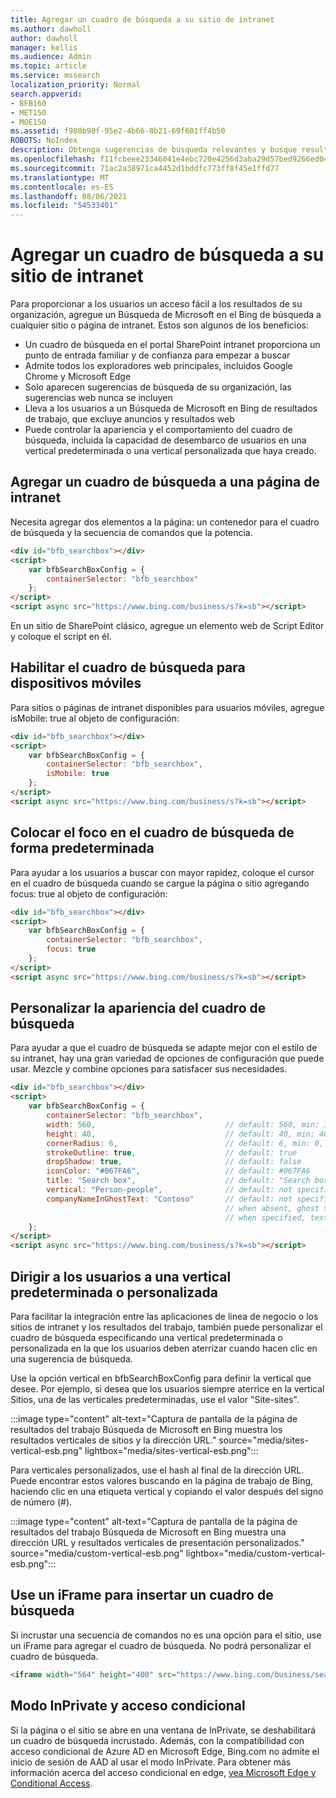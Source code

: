 ```yaml
---
title: Agregar un cuadro de búsqueda a su sitio de intranet
ms.author: dawholl
author: dawholl
manager: kellis
ms.audience: Admin
ms.topic: article
ms.service: mssearch
localization_priority: Normal
search.appverid:
- BFB160
- MET150
- MOE150
ms.assetid: f980b90f-95e2-4b66-8b21-69f601ff4b50
ROBOTS: NoIndex
description: Obtenga sugerencias de búsqueda relevantes y busque resultados de trabajo más rápido agregando un cuadro de Búsqueda de Microsoft de búsqueda a su sitio o página de intranet.
ms.openlocfilehash: f11fcbeee23346041e4ebc720e4256d3aba29d57bed9266ed04bb02ee31c2ada
ms.sourcegitcommit: 71ac2a38971ca4452d1bddfc773ff8f45e1ffd77
ms.translationtype: MT
ms.contentlocale: es-ES
ms.lasthandoff: 08/06/2021
ms.locfileid: "54533401"
---
```

# <a name="add-a-search-box-to-your-intranet-site"></a>Agregar un cuadro de búsqueda a su sitio de intranet

Para proporcionar a los usuarios un acceso fácil a los resultados de su organización, agregue un Búsqueda de Microsoft en el Bing de búsqueda a cualquier sitio o página de intranet. Estos son algunos de los beneficios:

- Un cuadro de búsqueda en el portal SharePoint intranet proporciona un punto de entrada familiar y de confianza para empezar a buscar
- Admite todos los exploradores web principales, incluidos Google Chrome y Microsoft Edge
- Solo aparecen sugerencias de búsqueda de su organización, las sugerencias web nunca se incluyen
- Lleva a los usuarios a un Búsqueda de Microsoft en Bing de resultados de trabajo, que excluye anuncios y resultados web
- Puede controlar la apariencia y el comportamiento del cuadro de búsqueda, incluida la capacidad de desembarco de usuarios en una vertical predeterminada o una vertical personalizada que haya creado.
  
## <a name="add-a-search-box-to-an-intranet-page"></a>Agregar un cuadro de búsqueda a una página de intranet

Necesita agregar dos elementos a la página: un contenedor para el cuadro de búsqueda y la secuencia de comandos que la potencia.
  
```html
<div id="bfb_searchbox"></div>
<script>
    var bfbSearchBoxConfig = {
        containerSelector: "bfb_searchbox"
    };
</script>
<script async src="https://www.bing.com/business/s?k=sb"></script>
```

En un sitio de SharePoint clásico, agregue un elemento web de Script Editor y coloque el script en él.
  
## <a name="enable-the-search-box-for-mobile"></a>Habilitar el cuadro de búsqueda para dispositivos móviles

Para sitios o páginas de intranet disponibles para usuarios móviles, agregue isMobile: true al objeto de configuración:
  
```html
<div id="bfb_searchbox"></div>
<script>
    var bfbSearchBoxConfig = {
        containerSelector: "bfb_searchbox", 
        isMobile: true
    };
</script>
<script async src="https://www.bing.com/business/s?k=sb"></script>
```

## <a name="put-focus-on-the-search-box-by-default"></a>Colocar el foco en el cuadro de búsqueda de forma predeterminada

Para ayudar a los usuarios a buscar con mayor rapidez, coloque el cursor en el cuadro de búsqueda cuando se cargue la página o sitio agregando focus: true al objeto de configuración:
  
```html
<div id="bfb_searchbox"></div>
<script>
    var bfbSearchBoxConfig = {
        containerSelector: "bfb_searchbox",
        focus: true
    };
</script>
<script async src="https://www.bing.com/business/s?k=sb"></script>
```

## <a name="customize-the-appearance-of-the-search-box"></a>Personalizar la apariencia del cuadro de búsqueda 

Para ayudar a que el cuadro de búsqueda se adapte mejor con el estilo de su intranet, hay una gran variedad de opciones de configuración que puede usar. Mezcle y combine opciones para satisfacer sus necesidades.

```html
<div id="bfb_searchbox"></div>
<script>
    var bfbSearchBoxConfig = {
        containerSelector: "bfb_searchbox",
        width: 560,                             // default: 560, min: 360, max: 650
        height: 40,                             // default: 40, min: 40, max: 72
        cornerRadius: 6,                        // default: 6, min: 0, max: 25                                   
        strokeOutline: true,                    // default: true
        dropShadow: true,                       // default: false
        iconColor: "#067FA6",                   // default: #067FA6
        title: "Search box",                    // default: "Search box"
        vertical: "Person-people",              // default: not specified, search box directs to the All vertical on the WORK results page
        companyNameInGhostText: "Contoso"       // default: not specified
                                                // when absent, ghost text will be "Search work"
                                                // when specified, text will be "Search <companyNameInGhostText>"
    };
</script>
<script async src="https://www.bing.com/business/s?k=sb"></script>
```

## <a name="direct-users-to-a-default-or-custom-vertical"></a>Dirigir a los usuarios a una vertical predeterminada o personalizada

Para facilitar la integración entre las aplicaciones de línea de negocio o los sitios de intranet y los resultados del trabajo, también puede personalizar el cuadro de búsqueda especificando una vertical predeterminada o personalizada en la que los usuarios deben aterrizar cuando hacen clic en una sugerencia de búsqueda.

Use la opción vertical en bfbSearchBoxConfig para definir la vertical que desee. Por ejemplo, si desea que los usuarios siempre aterrice en la vertical Sitios, una de las verticales predeterminadas, use el valor "Site-sites".

:::image type="content" alt-text="Captura de pantalla de la página de resultados del trabajo Búsqueda de Microsoft en Bing muestra los resultados verticales de sitios y la dirección URL." source="media/sites-vertical-esb.png" lightbox="media/sites-vertical-esb.png":::

Para verticales personalizados, use el hash al final de la dirección URL. Puede encontrar estos valores buscando en la página de trabajo de Bing, haciendo clic en una etiqueta vertical y copiando el valor después del signo de número (#).

:::image type="content" alt-text="Captura de pantalla de la página de resultados del trabajo Búsqueda de Microsoft en Bing muestra una dirección URL y resultados verticales de presentación personalizados." source="media/custom-vertical-esb.png" lightbox="media/custom-vertical-esb.png":::

## <a name="use-an-iframe-to-embed-a-search-box"></a>Use un iFrame para insertar un cuadro de búsqueda

Si incrustar una secuencia de comandos no es una opción para el sitio, use un iFrame para agregar el cuadro de búsqueda. No podrá personalizar el cuadro de búsqueda.
  
```html
<iframe width="564" height="400" src="https://www.bing.com/business/searchbox"></iframe>
```

## <a name="inprivate-mode-and-conditional-access"></a>Modo InPrivate y acceso condicional

Si la página o el sitio se abre en una ventana de InPrivate, se deshabilitará un cuadro de búsqueda incrustado. Además, con la compatibilidad con acceso condicional de Azure AD en Microsoft Edge, Bing.com no admite el inicio de sesión de AAD al usar el modo InPrivate. Para obtener más información acerca del acceso condicional en edge, [vea Microsoft Edge y Conditional Access](/deployedge/ms-edge-security-conditional-access#accessing-conditional-access-protected-resources-in-microsoft-edge). 
